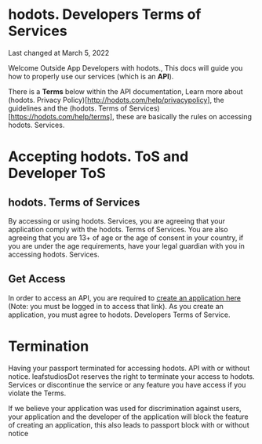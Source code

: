 # hodots. Developers Terms of Services
Last changed at March 5, 2022

Welcome Outside App Developers with hodots., This docs will guide you how to properly use our services (which is an **API**).

There is a **Terms** below within the API documentation, Learn more about (hodots. Privacy Policy)[http://hodots.com/help/privacypolicy], the guidelines and the (hodots. Terms of Services)[https://hodots.com/help/terms], these are basically the rules on accessing hodots. Services.

# Accepting hodots. ToS and Developer ToS
## hodots. Terms of Services
By accessing or using hodots. Services, you are agreeing that your application comply with the hodots. Terms of Services. You are also agreeing that you are 13+ of age or the age of consent in your country, if you are under the age requirements, have your legal guardian with you in accessing hodots. Services.
## Get Access
In order to access an API, you are required to [create an application here](https://hodots.com/developer) (Note: you must be logged in to access that link). As you create an application, you must agree to hodots. Developers Terms of Service.
# Termination
Having your passport terminated for accessing hodots. API with or without notice. leafstudiosDot reserves the right to terminate your access to hodots. Services or discontinue the service or any feature you have access if you violate the Terms.

If we believe your application was used for discrimination against users, your application and the developer of the application will block the feature of creating an application, this also leads to passport block with or without notice